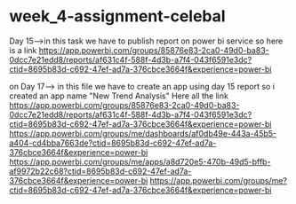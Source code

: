 # week_4-assignment-celebal
Day 15-->in this task we have to publish report on power bi service so here is a link          https://app.powerbi.com/groups/85876e83-2ca0-49d0-ba83-0dcc7e21edd8/reports/af631c4f-588f-4d3b-a7f4-043f6591e3dc?ctid=8695b83d-c692-47ef-ad7a-376cbce3664f&experience=power-bi

on Day 17--> in this file we have to create an app using day 15 report so i created an app name "New Trend Analysis"   Here all the link 
https://app.powerbi.com/groups/85876e83-2ca0-49d0-ba83-0dcc7e21edd8/reports/af631c4f-588f-4d3b-a7f4-043f6591e3dc?ctid=8695b83d-c692-47ef-ad7a-376cbce3664f&experience=power-bi
https://app.powerbi.com/groups/me/dashboards/af0db49e-443a-45b5-a404-cd4bba7663de?ctid=8695b83d-c692-47ef-ad7a-376cbce3664f&experience=power-bi
https://app.powerbi.com/groups/me/apps/a8d720e5-470b-49d5-bffb-af9972b22c68?ctid=8695b83d-c692-47ef-ad7a-376cbce3664f&experience=power-bi
https://app.powerbi.com/groups/me?ctid=8695b83d-c692-47ef-ad7a-376cbce3664f&experience=power-bi
